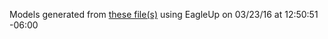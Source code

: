 Models generated from [these file(s)](https://raw.github.com/sparkfun/FreeSoc2/482a5e78303e1bc00d72a4669eb3a02c305e10a4/Hardware/SparkFun_FreeSoC2.brd) using EagleUp on 03/23/16 at 12:50:51 -06:00
